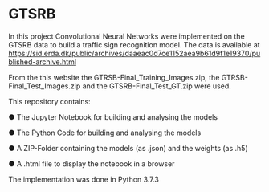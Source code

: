 # GTSRB
In this project Convolutional Neural Networks were implemented on the GTSRB data to build a traffic sign recognition model. The data is available at https://sid.erda.dk/public/archives/daaeac0d7ce1152aea9b61d9f1e19370/published-archive.html

From the this website the GTRSB-Final_Training_Images.zip, the GTRSB-Final_Test_Images.zip and the GTSRB-Final_Test_GT.zip were used.

This repository contains: 

● The Jupyter Notebook for building and analysing the models 

● The Python Code for building and analysing the models 

● A ZIP-Folder containing the models (as .json) and the weights (as .h5) 

● A .html file to display the notebook in a browser 




The implementation was done in Python 3.7.3
